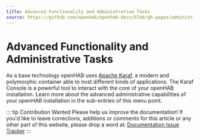 ```yaml
---
title: Advanced Functionality and Administrative Tasks
source: https://github.com/openhab/openhab-docs/blob/gh-pages/administration/index.md
---
```



# Advanced Functionality and Administrative Tasks

As a base technology openHAB uses [Apache Karaf](http://karaf.apache.org), a modern and polymorphic container able to host different kinds of applications.
The Karaf Console is a powerful tool to interact with the core of your openHAB installation.
Learn more about the advanced administrative capabilities of your openHAB installation in the sub-entries of this menu point.

::: tip Contribution Wanted
Please help us improve the documentation! 
If you'd like to leave corrections, additions or comments for this article or any other part of this website, please drop a word at:
[Documentation Issue Tracker](https://github.com/openhab/openhab-docs/issues)
:::

<DocPreviousVersions/>
<EditPageLink/>
